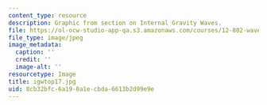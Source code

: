 ```yaml
---
content_type: resource
description: Graphic from section on Internal Gravity Waves.
file: https://ol-ocw-studio-app-qa.s3.amazonaws.com/courses/12-802-wave-motions-in-the-ocean-and-atmosphere-spring-2004/8cb32bfc6a190a1ecbda6613b2d99e9e_igwtop17.jpg
file_type: image/jpeg
image_metadata:
  caption: ''
  credit: ''
  image-alt: ''
resourcetype: Image
title: igwtop17.jpg
uid: 8cb32bfc-6a19-0a1e-cbda-6613b2d99e9e
---
```

